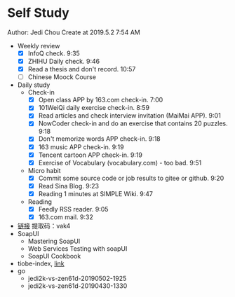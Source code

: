 # Self Study

Author: Jedi Chou
Create at 2019.5.2 7:54 AM

* Weekly review
  -[x] InfoQ check. 9:35
  -[x] ZHIHU Daily check. 9:46
  -[x] Read a thesis and don't record. 10:57
  -[ ] Chinese Moock Course

* Daily study
  * Check-in
    -[x] Open class APP by 163.com check-in. 7:00
    -[x] 101WeiQi daily exercise check-in. 8:59
    -[x] Read articles and check interview invitation (MaiMai APP). 9:01
    -[x] NowCoder check-in and do an exercise that contains 20 puzzles. 9:18
    -[x] Don't memorize words APP check-in. 9:18
    -[x] 163 music APP check-in. 9:19
    -[x] Tencent cartoon APP check-in. 9:19
    -[x] Exercise of Vocabulary (vocabulary.com) - too bad. 9:51

  * Micro habit
    -[x] Commit some source code or job results to gitee or github. 9:20
    -[x] Read Sina Blog. 9:23
    -[x] Reading 1 minutes at SIMPLE Wiki. 9:47

  * Reading
    -[x] Feedly RSS reader. 9:05
    -[x] 163.com mail. 9:32

* [链接](https://pan.baidu.com/s/1dGwXxtdKmMXt-d6Bx8NQCw) 提取码：vak4
* SoapUI
  * Mastering SoapUI
  * Web Services Testing with soapUI
  * SoapUI Cookbook
* tiobe-index, [link](https://www.tiobe.com/tiobe-index/)
* go
  * jedi2k-vs-zen61d-20190502-1925
  * jedi2k-vs-zen61d-20190430-1330

